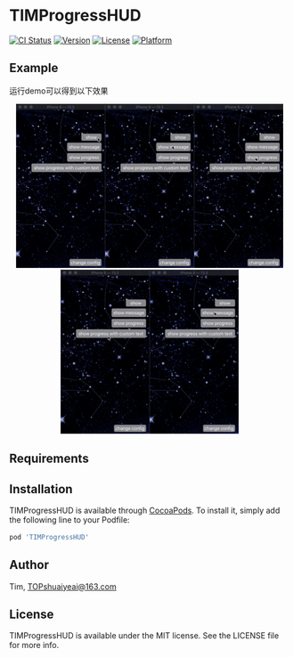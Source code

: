 # TIMProgressHUD

[![CI Status](https://img.shields.io/travis/Tim/TIMProgressHUD.svg?style=flat)](https://travis-ci.org/Tim/TIMProgressHUD)
[![Version](https://img.shields.io/cocoapods/v/TIMProgressHUD.svg?style=flat)](https://cocoapods.org/pods/TIMProgressHUD)
[![License](https://img.shields.io/cocoapods/l/TIMProgressHUD.svg?style=flat)](https://cocoapods.org/pods/TIMProgressHUD)
[![Platform](https://img.shields.io/cocoapods/p/TIMProgressHUD.svg?style=flat)](https://cocoapods.org/pods/TIMProgressHUD)

## Example

运行demo可以得到以下效果

<center class="half">
  <img src="https://github.com/BearLatte/TIMProgressHUD/blob/master/ExampleImages/showText.gif" width="160"/><img src="https://github.com/BearLatte/TIMProgressHUD/blob/master/ExampleImages/showIndicatorMessage.gif" width="160"/><img src="https://github.com/BearLatte/TIMProgressHUD/blob/master/ExampleImages/showProgress.gif" width="160"/><img src="https://github.com/BearLatte/TIMProgressHUD/blob/master/ExampleImages/showProgressText.gif" width="160"/><img src="https://github.com/BearLatte/TIMProgressHUD/blob/master/ExampleImages/showCustomIndicator.gif" width="160"/>
</center>

## Requirements

## Installation

TIMProgressHUD is available through [CocoaPods](https://cocoapods.org). To install
it, simply add the following line to your Podfile:

```ruby
pod 'TIMProgressHUD'
```

## Author

Tim, TOPshuaiyeai@163.com

## License

TIMProgressHUD is available under the MIT license. See the LICENSE file for more info.
